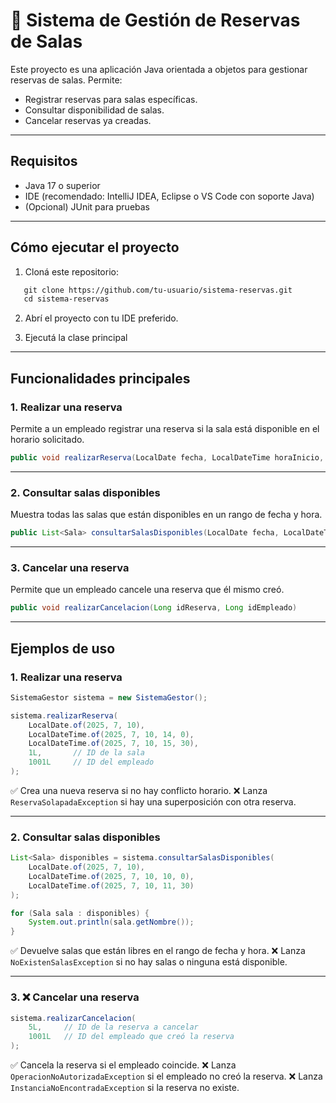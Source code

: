 # 📅 Sistema de Gestión de Reservas de Salas

Este proyecto es una aplicación Java orientada a objetos para gestionar reservas de salas. Permite:

- Registrar reservas para salas específicas.
- Consultar disponibilidad de salas.
- Cancelar reservas ya creadas.

---

## Requisitos

- Java 17 o superior
- IDE (recomendado: IntelliJ IDEA, Eclipse o VS Code con soporte Java)
- (Opcional) JUnit para pruebas

---

## Cómo ejecutar el proyecto

1. Cloná este repositorio:

````markdown
   git clone https://github.com/tu-usuario/sistema-reservas.git
   cd sistema-reservas
````

2. Abrí el proyecto con tu IDE preferido.

3. Ejecutá la clase principal 

---

## Funcionalidades principales

### 1. Realizar una reserva

Permite a un empleado registrar una reserva si la sala está disponible en el horario solicitado.

```java
public void realizarReserva(LocalDate fecha, LocalDateTime horaInicio, LocalDateTime horaFin, Long idSala, Long idEmpleado)
```

---

### 2. Consultar salas disponibles

Muestra todas las salas que están disponibles en un rango de fecha y hora.

```java
public List<Sala> consultarSalasDisponibles(LocalDate fecha, LocalDateTime horaInicio, LocalDateTime horaFin)
```

---

### 3. Cancelar una reserva

Permite que un empleado cancele una reserva que él mismo creó.

```java
public void realizarCancelacion(Long idReserva, Long idEmpleado)
```

---

## Ejemplos de uso

### 1. Realizar una reserva

```java
SistemaGestor sistema = new SistemaGestor();

sistema.realizarReserva(
    LocalDate.of(2025, 7, 10),
    LocalDateTime.of(2025, 7, 10, 14, 0),
    LocalDateTime.of(2025, 7, 10, 15, 30),
    1L,       // ID de la sala
    1001L     // ID del empleado
);
```

✅ Crea una nueva reserva si no hay conflicto horario.
❌ Lanza `ReservaSolapadaException` si hay una superposición con otra reserva.

---

### 2. Consultar salas disponibles

```java
List<Sala> disponibles = sistema.consultarSalasDisponibles(
    LocalDate.of(2025, 7, 10),
    LocalDateTime.of(2025, 7, 10, 10, 0),
    LocalDateTime.of(2025, 7, 10, 11, 30)
);

for (Sala sala : disponibles) {
    System.out.println(sala.getNombre());
}
```

✅ Devuelve salas que están libres en el rango de fecha y hora.
❌ Lanza `NoExistenSalasException` si no hay salas o ninguna está disponible.

---

### 3. ❌ Cancelar una reserva

```java
sistema.realizarCancelacion(
    5L,     // ID de la reserva a cancelar
    1001L   // ID del empleado que creó la reserva
);
```

✅ Cancela la reserva si el empleado coincide.
❌ Lanza `OperacionNoAutorizadaException` si el empleado no creó la reserva.
❌ Lanza `InstanciaNoEncontradaException` si la reserva no existe.



